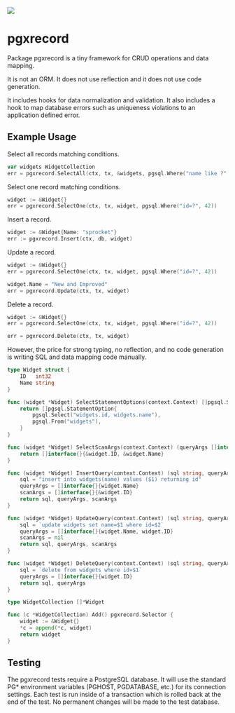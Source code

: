 [![](https://godoc.org/github.com/jackc/pgxrecord?status.svg)](https://godoc.org/github.com/jackc/pgxrecord)

# pgxrecord

Package pgxrecord is a tiny framework for CRUD operations and data mapping.

It is not an ORM. It does not use reflection and it does not use code generation.

It includes hooks for data normalization and validation. It also includes a hook to map database errors such as uniqueness violations to an application defined error.

## Example Usage

Select all records matching conditions.

```go
var widgets WidgetCollection
err = pgxrecord.SelectAll(ctx, tx, &widgets, pgsql.Where("name like ?", "%green%"))
```

Select one record matching conditions.

```go
widget := &Widget{}
err = pgxrecord.SelectOne(ctx, tx, widget, pgsql.Where("id=?", 42))
```

Insert a record.

```go
widget := &Widget{Name: "sprocket"}
err := pgxrecord.Insert(ctx, db, widget)
```

Update a record.

```go
widget := &Widget{}
err = pgxrecord.SelectOne(ctx, tx, widget, pgsql.Where("id=?", 42))

widget.Name = "New and Improved"
err = pgxrecord.Update(ctx, tx, widget)
```

Delete a record.

```go
widget := &Widget{}
err = pgxrecord.SelectOne(ctx, tx, widget, pgsql.Where("id=?", 42))

err = pgxrecord.Delete(ctx, tx, widget)
```

However, the price for strong typing, no reflection, and no code generation is writing SQL and data mapping code manually.

```go
type Widget struct {
	ID   int32
	Name string
}

func (widget *Widget) SelectStatementOptions(context.Context) []pgsql.StatementOption {
	return []pgsql.StatementOption{
		pgsql.Select("widgets.id, widgets.name"),
		pgsql.From("widgets"),
	}
}

func (widget *Widget) SelectScanArgs(context.Context) (queryArgs []interface{}) {
	return []interface{}{&widget.ID, &widget.Name}
}

func (widget *Widget) InsertQuery(context.Context) (sql string, queryArgs []interface{}, scanArgs []interface{}) {
	sql = "insert into widgets(name) values ($1) returning id"
	queryArgs = []interface{}{widget.Name}
	scanArgs = []interface{}{&widget.ID}
	return sql, queryArgs, scanArgs
}

func (widget *Widget) UpdateQuery(context.Context) (sql string, queryArgs []interface{}, scanArgs []interface{}) {
	sql = `update widgets set name=$1 where id=$2`
	queryArgs = []interface{}{widget.Name, widget.ID}
	scanArgs = nil
	return sql, queryArgs, scanArgs
}

func (widget *Widget) DeleteQuery(context.Context) (sql string, queryArgs []interface{}) {
	sql = `delete from widgets where id=$1`
	queryArgs = []interface{}{widget.ID}
	return sql, queryArgs
}

type WidgetCollection []*Widget

func (c *WidgetCollection) Add() pgxrecord.Selector {
	widget := &Widget{}
	*c = append(*c, widget)
	return widget
}
```

## Testing

The pgxrecord tests require a PostgreSQL database. It will use the standard PG* environment variables (PGHOST, PGDATABASE, etc.) for its connection settings. Each test is run inside of a transaction which is rolled back at the end of the test. No permanent changes will be made to the test database.

